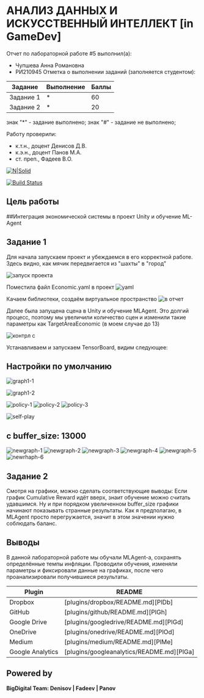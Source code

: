 # АНАЛИЗ ДАННЫХ И ИСКУССТВЕННЫЙ ИНТЕЛЛЕКТ [in GameDev]
Отчет по лабораторной работе #5 выполнил(а):
- Чупшева Анна Романовна
- РИ210945
Отметка о выполнении заданий (заполняется студентом):

| Задание | Выполнение | Баллы |
| ------ | ------ | ------ |
| Задание 1 | * | 60 |
| Задание 2 | * | 20 |


знак "*" - задание выполнено; знак "#" - задание не выполнено;

Работу проверили:
- к.т.н., доцент Денисов Д.В.
- к.э.н., доцент Панов М.А.
- ст. преп., Фадеев В.О.

[![N|Solid](https://cldup.com/dTxpPi9lDf.thumb.png)](https://nodesource.com/products/nsolid)

[![Build Status](https://travis-ci.org/joemccann/dillinger.svg?branch=master)](https://travis-ci.org/joemccann/dillinger)



## Цель работы
##Интеграция экономической системы в проект Unity и обучение ML-Agent

## Задание 1
Для начала запускаем проект и убеждаемся в его корректной работе. Здесь видно, как мячик передвигается из "шахты" в "город"

![запуск проекта](https://user-images.githubusercontent.com/103886479/204783152-6ff5bc33-6796-48f8-9a58-221d797e9bad.jpg)

Поместила файл Economic.yaml в проект
![yaml](https://user-images.githubusercontent.com/103886479/204790309-9b70f8ec-7fc7-44d7-bc1f-58ff0eefae9c.jpg)

Качаем библиотеки, создаём виртуальное пространство
![в отчет](https://user-images.githubusercontent.com/103886479/204814651-943bc8f5-a674-4038-944d-187d8268e2d4.jpg)

Далее была запущена сцена в Unity и обучение MLAgent. Это долгий процесс, поэтому мы увеличили количество сцен и изменили такие параметры как TargetAreaEconomic (в моем случае до 13)

![контрл с](https://user-images.githubusercontent.com/103886479/204819572-316c32c5-b6ba-4b9a-b1ed-ce19a0e2712f.jpg)

Устанавливаем и запускаем TensorBoard, видим следующее:

## Настройки по умолчанию
![graph1-1](https://user-images.githubusercontent.com/103886479/204820074-19d5518e-8fe4-452f-ac43-6bd61467adf2.jpg)


![graph1-2](https://user-images.githubusercontent.com/103886479/204820137-a390390f-e152-400c-82f4-7605e3d7b972.jpg)


![policy-1](https://user-images.githubusercontent.com/103886479/204821032-bfc0e593-886b-4ceb-bcd4-220dae5b8fd6.jpg)
![policy-2](https://user-images.githubusercontent.com/103886479/204821054-f52859df-f481-4227-8f88-467922049b18.jpg)
![policy-3](https://user-images.githubusercontent.com/103886479/204821094-41458554-241f-4a19-95ec-c7d84f015f44.jpg)


![self-play](https://user-images.githubusercontent.com/103886479/204821127-f335b010-ea54-4880-b130-78f87c561bca.jpg)

## с buffer_size: 13000

![newgraph-1](https://user-images.githubusercontent.com/103886479/204825987-4dcbaacc-e3c9-4a9b-9749-c877f106c232.jpg)
![newgraph-2](https://user-images.githubusercontent.com/103886479/204826027-7ba4e86e-0065-47ba-bfec-f51f7cb65c00.jpg)
![newgraph-3](https://user-images.githubusercontent.com/103886479/204826108-3c68d1e7-86ec-4493-a794-7303e1899b90.jpg)
![newgraph-4](https://user-images.githubusercontent.com/103886479/204826134-3f26873f-7cd1-46da-9693-68189a92b435.jpg)
![newgraph-5](https://user-images.githubusercontent.com/103886479/204826155-d3ed14e6-78cd-46c6-a29b-d6087fe4b592.jpg)
![newrhaph-6](https://user-images.githubusercontent.com/103886479/204826190-e9b71655-c7d5-49d7-89c5-38f176737a1a.jpg)

## Задание 2

Смотря на графики, можно сделать соответствующие выводы:
Если график Cumulative Reward идёт вверх, знаит обучение можно считать удавшимся. Ну и при порядком увеличенном buffer_size графики начинают показывать странные результаты. Как я предполагаю, в MLAgent просто перегружается, значит в этом значении нужно соблюдать баланс.

## Выводы

В данной лабораторной работе мы обучали MLAgent-а, сохранять определённые темпы инфляции. Проводили обучения, изменяли параметры и фиксировали данные на графиках, после чего проанализировали получившиеся результаты.

| Plugin | README |
| ------ | ------ |
| Dropbox | [plugins/dropbox/README.md][PlDb] |
| GitHub | [plugins/github/README.md][PlGh] |
| Google Drive | [plugins/googledrive/README.md][PlGd] |
| OneDrive | [plugins/onedrive/README.md][PlOd] |
| Medium | [plugins/medium/README.md][PlMe] |
| Google Analytics | [plugins/googleanalytics/README.md][PlGa] |

## Powered by

**BigDigital Team: Denisov | Fadeev | Panov**
